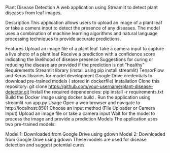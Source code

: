 Plant Disease Detection
A web application using Streamlit to detect plant diseases from leaf images.

Description
This application allows users to upload an image of a plant leaf or take a camera input to detect the presence of any diseases. The model uses a combination of machine learning algorithms and natural language processing techniques to provide accurate predictions.

Features
Upload an image file of a plant leaf
Take a camera input to capture a live photo of a plant leaf
Receive a prediction with a confidence score indicating the likelihood of disease presence
Suggestions for curing or reducing the disease are provided if the prediction is not "healthy"
Requirements
Streamlit library (install using pip install streamlit)
TensorFlow and Keras libraries for model development
Google Drive credentials to download pre-trained models ( stored in dockerfile)
Installation
Clone this repository: git clone https://github.com/your-username/plant-disease-detector.git
Install the required dependencies: pip install -r requirements.txt
Build the Docker image using docker build .
Run the application using streamlit run app.py
Usage
Open a web browser and navigate to http://localhost:8501
Choose an input method (File Uploader or Camera Input)
Upload an image file or take a camera input
Wait for the model to process the image and provide a prediction
Models
The application uses two pre-trained models:

Model 1: Downloaded from Google Drive using gdown
Model 2: Downloaded from Google Drive using gdown
These models are used for disease detection and suggest potential cures.
